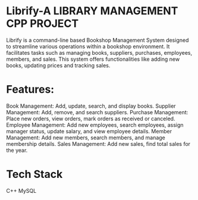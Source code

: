 # Librify-A LIBRARY MANAGEMENT CPP PROJECT
Librify is a command-line based Bookshop Management System designed to streamline various operations within a bookshop environment. It facilitates tasks such as managing books, suppliers, purchases, employees, members, and sales. This system offers functionalities like adding new books, updating prices and tracking sales.

# Features:

Book Management: Add, update, search, and display books.
Supplier Management: Add, remove, and search suppliers.
Purchase Management: Place new orders, view orders, mark orders as received or canceled.
Employee Management: Add new employees, search employees, assign manager status, update salary, and view employee details.
Member Management: Add new members, search members, and manage membership details.
Sales Management: Add new sales, find total sales for the year.

# Tech Stack

C++
MySQL
